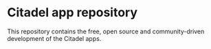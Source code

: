<!--
SPDX-FileCopyrightText: 2021 Aaron Dewes <aaron.dewes@protonmail.com>

SPDX-License-Identifier: AGPL-3.0-only
-->
# Citadel app repository

This repository contains the free, open source and community-driven development of the Citadel apps.
